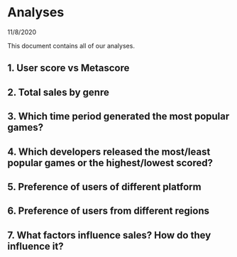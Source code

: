 Analyses
================
11/8/2020

This document contains all of our analyses.

## 1\. User score vs Metascore

## 2\. Total sales by genre

## 3\. Which time period generated the most popular games?

## 4\. Which developers released the most/least popular games or the highest/lowest scored?

## 5\. Preference of users of different platform

## 6\. Preference of users from different regions

## 7\. What factors influence sales? How do they influence it?
